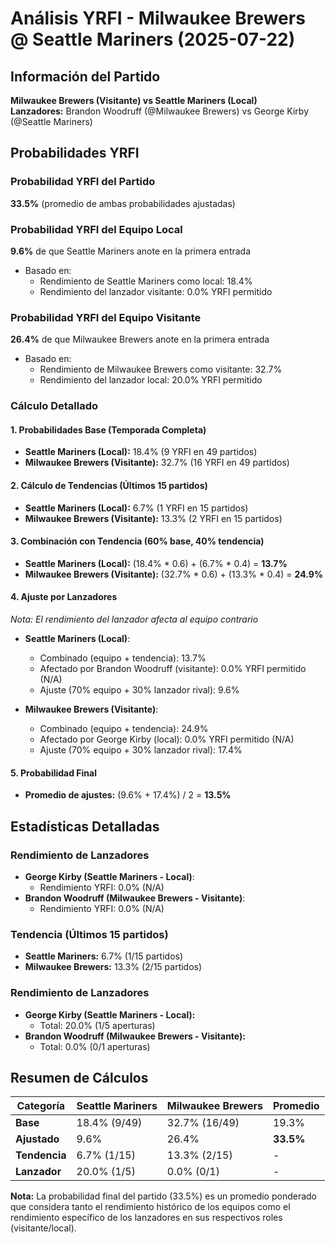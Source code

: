 # Análisis YRFI - Milwaukee Brewers @ Seattle Mariners (2025-07-22)

## Información del Partido
**Milwaukee Brewers (Visitante) vs Seattle Mariners (Local)**  
**Lanzadores:** Brandon Woodruff (@Milwaukee Brewers) vs George Kirby (@Seattle Mariners)

## Probabilidades YRFI

### Probabilidad YRFI del Partido
**33.5%** (promedio de ambas probabilidades ajustadas)

### Probabilidad YRFI del Equipo Local
**9.6%** de que Seattle Mariners anote en la primera entrada
- Basado en:
  - Rendimiento de Seattle Mariners como local: 18.4%
  - Rendimiento del lanzador visitante: 0.0% YRFI permitido

### Probabilidad YRFI del Equipo Visitante
**26.4%** de que Milwaukee Brewers anote en la primera entrada
- Basado en:
  - Rendimiento de Milwaukee Brewers como visitante: 32.7%
  - Rendimiento del lanzador local: 20.0% YRFI permitido

### Cálculo Detallado

#### 1. Probabilidades Base (Temporada Completa)
- **Seattle Mariners (Local):** 18.4% (9 YRFI en 49 partidos)
- **Milwaukee Brewers (Visitante):** 32.7% (16 YRFI en 49 partidos)

#### 2. Cálculo de Tendencias (Últimos 15 partidos)
- **Seattle Mariners (Local):** 6.7% (1 YRFI en 15 partidos)
- **Milwaukee Brewers (Visitante):** 13.3% (2 YRFI en 15 partidos)

#### 3. Combinación con Tendencia (60% base, 40% tendencia)
- **Seattle Mariners (Local):** (18.4% * 0.6) + (6.7% * 0.4) = **13.7%**
- **Milwaukee Brewers (Visitante):** (32.7% * 0.6) + (13.3% * 0.4) = **24.9%**

#### 4. Ajuste por Lanzadores
*Nota: El rendimiento del lanzador afecta al equipo contrario*

- **Seattle Mariners (Local)**:
  - Combinado (equipo + tendencia): 13.7%
  - Afectado por Brandon Woodruff (visitante): 0.0% YRFI permitido (N/A)
  - Ajuste (70% equipo + 30% lanzador rival): 9.6%

- **Milwaukee Brewers (Visitante)**:
  - Combinado (equipo + tendencia): 24.9%
  - Afectado por George Kirby (local): 0.0% YRFI permitido (N/A)
  - Ajuste (70% equipo + 30% lanzador rival): 17.4%

#### 5. Probabilidad Final
- **Promedio de ajustes:** (9.6% + 17.4%) / 2 = **13.5%**

## Estadísticas Detalladas


### Rendimiento de Lanzadores
- **George Kirby (Seattle Mariners - Local)**:
  - Rendimiento YRFI: 0.0% (N/A)
- **Brandon Woodruff (Milwaukee Brewers - Visitante)**:
  - Rendimiento YRFI: 0.0% (N/A)
### Tendencia (Últimos 15 partidos)
- **Seattle Mariners:** 6.7% (1/15 partidos)
- **Milwaukee Brewers:** 13.3% (2/15 partidos)

### Rendimiento de Lanzadores
- **George Kirby (Seattle Mariners - Local):**
  - Total: 20.0% (1/5 aperturas)
- **Brandon Woodruff (Milwaukee Brewers - Visitante):**
  - Total: 0.0% (0/1 aperturas)

## Resumen de Cálculos
| Categoría | Seattle Mariners     | Milwaukee Brewers    | Promedio |
|-----------|----------------------|----------------------|----------|
| **Base** | 18.4% (9/49) | 32.7% (16/49) | 19.3% |
| **Ajustado** | 9.6% | 26.4% | **33.5%** |
| **Tendencia** | 6.7% (1/15) | 13.3% (2/15) | - |
| **Lanzador** | 20.0% (1/5) | 0.0% (0/1) | - |

**Nota:** La probabilidad final del partido (33.5%) es un promedio ponderado que considera tanto el rendimiento histórico de los equipos como el rendimiento específico de los lanzadores en sus respectivos roles (visitante/local).